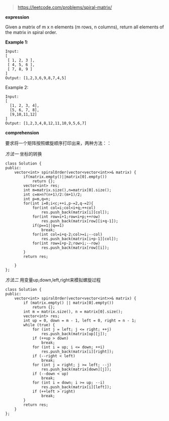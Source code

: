 >https://leetcode.com/problems/spiral-matrix/

**expression**

Given a matrix of m x n elements (m rows, n columns), return all elements of the matrix in spiral order.

**Example 1:**

    Input:
    [
     [ 1, 2, 3 ],
     [ 4, 5, 6 ],
     [ 7, 8, 9 ]
    ]
    Output: [1,2,3,6,9,8,7,4,5]

Example 2:

    Input:
    [
      [1, 2, 3, 4],
      [5, 6, 7, 8],
      [9,10,11,12]
    ]
    Output: [1,2,3,4,8,12,11,10,9,5,6,7]
    
**comprehension**

要求将一个矩阵按照螺旋顺序打印出来，两种方法：：

*方法一* 坐标的转换

```
class Solution {
public:
    vector<int> spiralOrder(vector<vector<int>>& matrix) {
        if(matrix.empty()||matrix[0].empty())
            return {};
        vector<int> res;
        int m=matrix.size(),n=matrix[0].size();
        int c=m>n?(n+1)/2:(m+1)/2;
        int p=m,q=n;
        for(int i=0;i<c;++i,p-=2,q-=2){
            for(int col=i;col<i+q;++col)
                res.push_back(matrix[i][col]);
            for(int row=i+1;row<i+p;++row)
                res.push_back(matrix[row][i+q-1]);
            if(p==1||q==1)
                break;
            for(int col=i+q-2;col>=i;--col)
                res.push_back(matrix[i+p-1][col]);
            for(int row=i+p-2;row>i;--row)
                res.push_back(matrix[row][i]);
        }
        return res;
        
    }
};
```

*方法二* 用变量up,down,left,right来模拟螺旋过程

```
class Solution {
public:
    vector<int> spiralOrder(vector<vector<int>>& matrix) {
        if (matrix.empty() || matrix[0].empty())
		    return {};
	    int m = matrix.size(), n = matrix[0].size();
	    vector<int> res;
	    int up = 0, down = m - 1, left = 0, right = n - 1;
	    while (true) {
		    for (int j = left; j <= right; ++j)
	    		res.push_back(matrix[up][j]);
	    	if (++up > down)
	    		break;
	    	for (int i = up; i <= down; ++i)
	    		res.push_back(matrix[i][right]);
	    	if (--right < left)
	    		break;
	    	for (int j = right; j >= left; --j)
	    		res.push_back(matrix[down][j]);
	    	if (--down < up)
	    		break;
	    	for (int i = down; i >= up; --i)
	    		res.push_back(matrix[i][left]);
	    	if (++left > right)
		    	break;
	    }
	    return res;
    }
};
```
